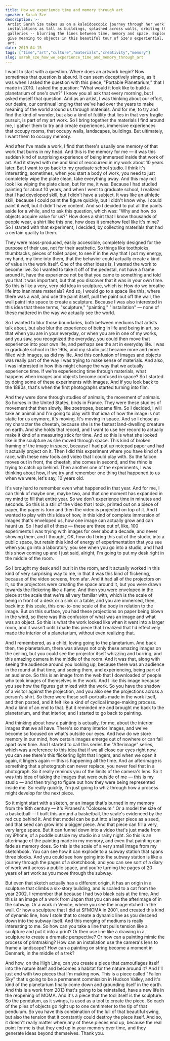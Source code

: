 ```yaml
---
title: How we experience time and memory through art
speaker: Sarah Sze
description: >-
 Artist Sarah Sze takes us on a kaleidoscopic journey through her work: immersive
 installations as tall as buildings, splashed across walls, orbiting through
 galleries -- blurring the lines between time, memory and space. Explore how we
 give meaning to objects in this beautiful tour of Sze's experiential, multimedia
 art.
date: 2019-04-15
tags: ["time","art","culture","materials","creativity","memory"]
slug: sarah_sze_how_we_experience_time_and_memory_through_art
---
```


I want to start with a question. Where does an artwork begin? Now sometimes that question
is absurd. It can seem deceptively simple, as it was when I asked the question with this
piece, "Portable Planetarium," that I made in 2010. I asked the question: "What would it
look like to build a planetarium of one's own?" I know you all ask that every morning, but
I asked myself that question. And as an artist, I was thinking about our effort, our
desire, our continual longing that we've had over the years to make meaning of the world
around us through materials. And for me, to try and find the kind of wonder, but also a
kind of futility that lies in that very fragile pursuit, is part of my art work. So I bring
together the materials I find around me, I gather them to try and create experiences,
immersive experiences that occupy rooms, that occupy walls, landscapes, buildings. But
ultimately, I want them to occupy memory.

And after I've made a work, I find that there's usually one memory of that work that burns
in my head. And this is the memory for me — it was this sudden kind of surprising
experience of being immersed inside that work of art. And it stayed with me and kind of
reoccurred in my work about 10 years later. But I want to go back to my graduate school
studio. I think it's interesting, sometimes, when you start a body of work, you need to
just completely wipe the plate clean, take everything away. And this may not look like
wiping the plate clean, but for me, it was. Because I had studied painting for about 10
years, and when I went to graduate school, I realized that I had developed skill, but I
didn't have a subject. It was like an athletic skill, because I could paint the figure
quickly, but I didn't know why. I could paint it well, but it didn't have content. And so
I decided to put all the paints aside for a while, and to ask this question, which was:
"Why and how do objects acquire value for us?" How does a shirt that I know thousands of
people wear, a shirt like this one, how does it somehow feel like it's mine? So I started
with that experiment, I decided, by collecting materials that had a certain quality to
them.

They were mass-produced, easily accessible, completely designed for the purpose of their
use, not for their aesthetic. So things like toothpicks, thumbtacks, pieces of toilet
paper, to see if in the way that I put my energy, my hand, my time into them, that the
behavior could actually create a kind of value in the work itself. One of the other ideas
is, I wanted the work to become live. So I wanted to take it off of the pedestal, not have
a frame around it, have the experience not be that you came to something and told you that
it was important, but that you discover that it was in your own time. So this is like a
very, very old idea in sculpture, which is: How do we breathe life into inanimate
materials? And so, I would go to a space like this, where there was a wall, and use the
paint itself, pull the paint out off the wall, the wall paint into space to create a
sculpture. Because I was also interested in this idea that these terms, "sculpture,"
"painting," "installation" — none of these mattered in the way we actually see the
world.

So I wanted to blur those boundaries, both between mediums that artists talk about, but
also blur the experience of being in life and being in art, so that when you are in your
everyday, or when you are in one of my works, and you saw, you recognized the everyday,
you could then move that experience into your own life, and perhaps see the art in
everyday life. I was in graduate school in the '90s, and my studio just became more and
more filled with images, as did my life. And this confusion of images and objects was
really part of the way I was trying to make sense of materials. And also, I was interested
in how this might change the way that we actually experience time. If we're experiencing
time through materials, what happens when images and objects become confused in space? So
I started by doing some of these experiments with images. And if you look back to the
1880s, that's when the first photographs started turning into film.

And they were done through studies of animals, the movement of animals. So horses in the
United States, birds in France. They were these studies of movement that then slowly, like
zoetropes, became film. So I decided, I will take an animal and I'm going to play with that
idea of how the image is not static for us anymore, it's moving. It's moving in space. And
so I chose as my character the cheetah, because she is the fastest land-dwelling creature
on earth. And she holds that record, and I want to use her record to actually make it kind
of a measuring stick for time. And so this is what she looked like in the sculpture as she
moved through space. This kind of broken framing of the image in space, because I had put
up notepad paper and had it actually project on it. Then I did this experiment where you
have kind of a race, with these new tools and video that I could play with. So the falcon
moves out in front, the cheetah, she comes in second, and the rhino is trying to catch up
behind. Then another one of the experiments, I was thinking about how, if we try and
remember one thing that happened to us when we were, let's say, 10 years
old.

It's very hard to remember even what happened in that year. And for me, I can think of
maybe one, maybe two, and that one moment has expanded in my mind to fill that entire
year. So we don't experience time in minutes and seconds. So this is a still of the video
that I took, printed out on a piece of paper, the paper is torn and then the video is
projected on top of it. And I wanted to play with this idea of how, in this kind of
complete immersion of images that's enveloped us, how one image can actually grow and can
haunt us. So I had all of these — these are three out of, like, 100 experiments I was
trying with images for over about a decade, and never showing them, and I thought, OK, how
do I bring this out of the studio, into a public space, but retain this kind of energy of
experimentation that you see when you go into a laboratory, you see when you go into a
studio, and I had this show coming up and I just said, alright, I'm going to put my desk
right in the middle of the room.

So I brought my desk and I put it in the room, and it actually worked in this kind of very
surprising way to me, in that it was this kind of flickering, because of the video
screens, from afar. And it had all of the projectors on it, so the projectors were
creating the space around it, but you were drawn towards the flickering like a flame. And
then you were enveloped in the piece at the scale that we're all very familiar with, which
is the scale of being in front of a desk or a sink or a table, and you are immersed, then,
back into this scale, this one-to-one scale of the body in relation to the image. But on
this surface, you had these projections on paper being blown in the wind, so there was
this confusion of what was an image and what was an object. So this is what the work looked
like when it went into a larger room, and it wasn't until I made this piece that I
realized that I'd effectively made the interior of a planetarium, without even realizing
that.

And I remembered, as a child, loving going to the planetarium. And back then, the
planetarium, there was always not only these amazing images on the ceiling, but you could
see the projector itself whizzing and burring, and this amazing camera in the middle of
the room. And it was that, along with seeing the audience around you looking up, because
there was an audience in the round at that time, and seeing them, and experiencing, being
part of an audience. So this is an image from the web that I downloaded of people who took
images of themselves in the work. And I like this image because you see how the figures
get mixed with the work. So you have the shadow of a visitor against the projection, and
you also see the projections across a person's shirt. So there were these self-portraits
made in the work itself, and then posted, and it felt like a kind of cyclical image-making
process. And a kind of an end to that. But it reminded me and brought me back to the
planetarium, and that interior, and I started to go back to painting.

And thinking about how a painting is actually, for me, about the interior images that we
all have. There's so many interior images, and we've become so focused on what's outside
our eyes. And how do we store memory in our mind, how certain images emerge out of nowhere
or can fall apart over time. And I started to call this series the "Afterimage" series,
which was a reference to this idea that if we all close our eyes right now, you can see
there's this flickering light that lingers, and when we open it again, it lingers again —
this is happening all the time. And an afterimage is something that a photograph can never
replace, you never feel that in a photograph. So it really reminds you of the limits of
the camera's lens. So it was this idea of taking the images that were outside of me — this
is my studio — and then trying to figure out how they were being represented inside me. So
really quickly, I'm just going to whiz through how a process might develop for the next
piece.

So it might start with a sketch, or an image that's burned in my memory from the 18th
century — it's Piranesi's "Colosseum." Or a model the size of a basketball — I built this
around a basketball, the scale's evidenced by the red cup behind it. And that model can be
put into a larger piece as a seed, and that seed can grow into a bigger piece. And that
piece can fill a very, very large space. But it can funnel down into a video that's just
made from my iPhone, of a puddle outside my studio in a rainy night. So this is an
afterimage of the painting made in my memory, and even that painting can fade as memory
does. So this is the scale of a very small image from my sketchbook. You can see how it can
explode to a subway station that spans three blocks. And you could see how going into the
subway station is like a journey through the pages of a sketchbook, and you can see sort
of a diary of work writ across a public space, and you're turning the pages of 20 years of
art work as you move through the subway.

But even that sketch actually has a different origin, it has an origin in a sculpture that
climbs a six-story building, and is scaled to a cat from the year 2002. I remember that
because I had two black cats at the time. And this is an image of a work from Japan that
you can see the afterimage of in the subway. Or a work in Venice, where you see the image
etched in the wall. Or how a sculpture that I did at SFMOMA in 2001, and created this kind
of dynamic line, how I stole that to create a dynamic line as you descend down into the
subway itself. And this merging of mediums is really interesting to me. So how can you take
a line that pulls tension like a sculpture and put it into a print? Or then use line like
a drawing in a sculpture to create a dramatic perspective? Or how can a painting mimic the
process of printmaking? How can an installation use the camera's lens to frame a
landscape? How can a painting on string become a moment in Denmark, in the middle of a
trek?

And how, on the High Line, can you create a piece that camouflages itself into the nature
itself and becomes a habitat for the nature around it? And I'll just end with two pieces
that I'm making now. This is a piece called "Fallen Sky" that's going to be a permanent
commission in Hudson Valley, and it's kind of the planetarium finally come down and
grounding itself in the earth. And this is a work from 2013 that's going to be
reinstalled, have a new life in the reopening of MOMA. And it's a piece that the tool
itself is the sculpture. So the pendulum, as it swings, is used as a tool to create the
piece. So each of the piles of objects go right up to one centimeter to the tip of that
pendulum. So you have this combination of the lull of that beautiful swing, but also the
tension that it constantly could destroy the piece itself. And so, it doesn't really matter
where any of these pieces end up, because the real point for me is that they end up in
your memory over time, and they generate ideas beyond themselves. Thank
you.

<!--
ad_duration=3.33
comment_count=8
event="TED2019"
has_talk_citation=1
intro_duration=11.82
is_subtitle_required="False"
is_talk_featured="True"
language="en"
language_swap="False"
native_language="en"
number_of_related_talks=6
number_of_speakers=1
number_of_subtitled_videos=15
number_of_tags=6
number_of_talk_download_languages=15
number_of_talk_more_resources=2
number_of_talk_recommendations=1
number_of_talks_take_actions=0
post_ad_duration=0.83
published_timestamp="2019-09-30 14:52:14"
recording_date="2019-04-15"
speaker_description="Artist"
speaker_is_published=1
speaker_name="Sarah Sze"
talk_name="How we experience time and memory through art"
talk_recommendations_blurb="More resources curated by Sarah Sze"
talks_tags=["time","art","culture","materials","creativity","memory"]
talks_take_action=[]
url_photo_speaker="https://pe.tedcdn.com/images/ted/a96c39e3a9c9f0c010ed81769291026498b69f3c_254x191.jpg"
url_photo_talk="https://s3.amazonaws.com/talkstar-photos/uploads/4290da66-cd93-413f-a1ec-4d1c2b09a313/SarahSze_2019-embed.jpg"
url_webpage="https://www.ted.com/talks/sarah_sze_how_we_experience_time_and_memory_through_art"
video_type_name="TED Stage Talk"
-->